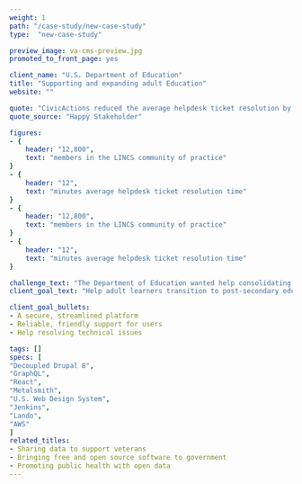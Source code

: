 ```yaml
---
weight: 1
path: "/case-study/new-case-study"
type:  "new-case-study"

preview_image: va-cms-preview.jpg
promoted_to_front_page: yes

client_name: "U.S. Department of Education"
title: "Supporting and expanding adult Education"
website: ""

quote: "CivicActions reduced the average helpdesk ticket resolution by 15 minutes per student and equipped adult education staff with the design principles and support to cut waste further."
quote_source: "Happy Stakeholder"

figures:
- {
    header: "12,800",
    text: "members in the LINCS community of practice"
}
- {
    header: "12",
    text: "minutes average helpdesk ticket resolution time"
}
- {
    header: "12,800",
    text: "members in the LINCS community of practice"
}
- {
    header: "12",
    text: "minutes average helpdesk ticket resolution time"
}

challenge_text: "The Department of Education wanted help consolidating and updating the collection of websites for the Literacy and Information Communication System (LINCS), which supports adult education practitioners."
client_goal_text: "Help adult learners transition to post-secondary education and 21st-century jobs through:"

client_goal_bullets:
- A secure, streamlined platform
- Reliable, friendly support for users
- Help resolving technical issues

tags: []
specs: [
"Decoupled Drupal 8",
"GraphQL",
"React",
"Metalsmith",
"U.S. Web Design System",
"Jenkins",
"Lando",
"AWS"
]
related_titles:
- Sharing data to support veterans
- Bringing free and open source software to government
- Promoting public health with open data
---
```


